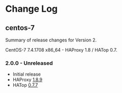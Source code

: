 # Change Log

## centos-7

Summary of release changes for Version 2.

CentOS-7 7.4.1708 x86_64 - HAProxy 1.8 / HATop 0.7.

### 2.0.0 - Unreleased

- Initial release
- HAProxy [1.8.9](http://www.haproxy.org/download/1.8/src/CHANGELOG)
- HATop [0.7.7](http://feurix.org/projects/hatop/changes/#hatop-0-7-7)
